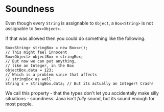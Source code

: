 # Soundness

Even though every `String` is assignable to `Object`, 
a `Box<String>` is not assignable to `Box<Object>`.

If that was allowed then you could do something like the following.

```java,no_run,does_not_compile
Box<String> stringBox = new Box<>();
// This might feel innocent
Box<Object> objectBox = stringBox;
// But now we can put anything,
// like an Integer, in the Box
objectBox.data = 123;
// Which is a problem since that affects
// stringBox as well
String s = stringBox.data; // But its actually an Integer! Crash!
```

We call this property - that the types don't let you accidentally make
silly situations - soundness. Java isn't _fully_ sound, but its sound enough
for most people.